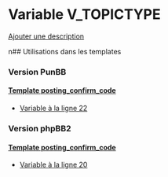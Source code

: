 # Variable V_TOPICTYPE
[Ajouter une description](https://fa-tvars.appspot.com/V_TOPICTYPE)

n## Utilisations dans les templates

### Version PunBB

#### [Template posting_confirm_code](punbb/posting_confirm_code.md)
* [Variable à la ligne 22](../punbb/posting_confirm_code.tpl#L22)

### Version phpBB2

#### [Template posting_confirm_code](subsilver/posting_confirm_code.md)
* [Variable à la ligne 20](../subsilver/posting_confirm_code.tpl#L20)